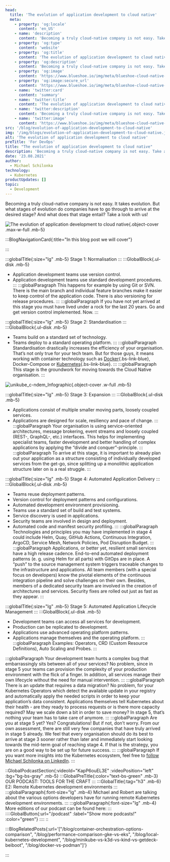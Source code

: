 ```yaml
---
head:
  title: 'The evolution of application development to cloud native'
  meta:
    - property: 'og:locale'
      content: 'en_US'
    - name: 'description'
      content: 'Becoming a truly cloud-native company is not easy. Take a look at the ✅  5 stages ✅  of our Cloud Native Development Evolution Model for DevOps!'
    - property: 'og:type'
      content: 'website'
    - property: 'og:title'
      content: 'The evolution of application development to cloud native'
    - property: 'og:description'
      content: 'Becoming a truly cloud-native company is not easy. Take a look at the ✅  5 stages ✅  of our Cloud Native Development Evolution Model for DevOps!'
    - property: 'og:image'
      content: 'https://www.blueshoe.io/img/meta/blueshoe-cloud-native-devlopment.png'
    - property: 'og:image:secure_url'
      content: 'https://www.blueshoe.io/img/meta/blueshoe-cloud-native-devlopment.png'
    - name: 'twitter:card'
      content: 'summary'
    - name: 'twitter:title'
      content: 'The evolution of application development to cloud native'
    - name: 'twitter:description'
      content: 'Becoming a truly cloud-native company is not easy. Take a look at the ✅  5 stages ✅  of our Cloud Native Development Evolution Model for DevOps!'
    - name: 'twitter:image'
      content: 'https://www.blueshoe.io/img/meta/blueshoe-cloud-native-devlopment.png'
src: '/blog/evolution-of-application-development-to-cloud-native'
img: '/img/blogs/evolution-of-application-development-to-cloud-native.jpg'
alt: 'The evolution of application development to cloud native'
preTitle: 'For DevOps'
title: "The evolution of application development to cloud native"
description: 'Becoming a truly cloud-native company is not easy. Take a look at the ✅  5 stages ✅  of our Cloud Native Development Evolution Model for DevOps!'
date: '23.08.2021'
author:
  - Michael Schilonka
technology:
  - Kubernetes
productUpdates: []
topic:
  - Development
---
```

Becoming a truly cloud-native company is not easy. It takes evolution. But what stages of evolution do companies have to go through to arrive at the desired stage? And what does that stage entail? Take a look with us!
<!--more-->

![The evolution of application development to cloud native](/img/blogs/evolution-of-application-development-to-cloud-native.jpg){.object-cover .max-w-full .mb-5}

:::BlogNavigationCard{:title="In this blog post we will cover"}

:::

:::globalTitle{:size="lg" .mb-5}
Stage 1: Normalisation
:::
:::GlobalBlock{.ul-disk .mb-5}
- Application development teams use version control.
- Application development teams use standard development procedures.
:::
:::globalParagraph
This happens for example by using Git or SVN. There is the main branch and individual feature branches make it easier to keep control of the application code. There is also versioning for release procedures.
:::
:::globalParagraph
  If you have not yet arrived at this stage you must have lived under a rock for the last 20 years. Go and get version control implemented. Now.
:::

:::globalTitle{:size="lg" .mb-5}
Stage 2: Standardisation
:::
:::GlobalBlock{.ul-disk .mb-5}
- Teams build on a standard set of technology.
- Teams deploy to a standard operating platform.
:::
:::globalParagraph
Standardisation drastically increases the efficiency of your organisation. That’s not only true for your tech team. But for those guys, it means working with container technology such as [Docker](/blog/strategies-for-slim-docker-images/){.bs-link-blue}, Docker-Compose or [Kubernetes](/blog/local-kubernetes-development/){.bs-link-blue}.
:::
:::globalParagraph
This stage is the groundwork for moving towards the Cloud Native organisation.
:::

![unikube_c-ndem_Infographic](/img/blogs/unikube_c-ndem_Infographic.jpg){.object-cover .w-full .mb-5}

:::globalTitle{:size="lg" .mb-5}
Stage 3: Expansion
:::
:::GlobalBlock{.ul-disk .mb-5}
- Applications consist of multiple smaller moving parts, loosely coupled services.
- Applications are designed for scale, resiliency and pace of change.
:::
:::globalParagraph
Your organisation is using service-oriented architectures, message brokering, event streams and loosely coupled (REST-, GraphQL-, etc.) interfaces. This helps for implementing specialist teams, faster development and better handling of complex applications by applying the “divide and conquer”-principle.
:::
:::globalParagraph
To arrive at this stage, it is important to already plan out your application as a structure consisting of individually developed services from the get-go, since splitting up a monolithic application structure later on is a real struggle.
:::

:::globalTitle{:size="lg" .mb-5}
Stage 4: Automated Application Delivery
:::
:::GlobalBlock{.ul-disk .mb-5}
- Teams reuse deployment patterns.
- Version control for deployment patterns and configurations.
- Automated development environment provisioning.
- Teams use a standard set of build and test systems.
- Service discovery is used in applications.
- Security teams are involved in design and deployment.
- Automated code and manifest security profiling.
:::
:::globalParagraph
Technologies and principles you may have implemented in stage 4 could include Helm, Quay, GitHub Actions, Continuous Integration, ArgoCD, Service Mesh, Network Policies, Pod Disruption Budget.
:::
:::globalParagraph
Applications, or better yet, resilient small services have a high release cadence. End-to-end automated deployment patterns (e. g. using Helm for all parts) with GitOps are in place. A “push” to the source management system triggers traceable changes to the infrastructure and applications. All team members (with a special focus on developers) know the pivotal elements of the continuous integration pipeline and solve challenges on their own. Besides, members of a dedicated security team are involved in the creation of architectures and services. Security fixes are rolled out just as fast as they appear.
:::

:::globalTitle{:size="lg" .mb-5}
Stage 5: Automated Application Lifecycle Management
:::
:::GlobalBlock{.ul-disk .mb-5}
- Development teams can access all services for development.
- Production can be replicated to development.
- Applications use advanced operating platform patterns.
- Applications manage themselves and the operating platform.
:::
:::globalParagraph
Examples: Operators, CRD (Custom Resource Definitions), Auto Scaling and Probes.
:::

:::globalParagraph
Your development team hunts a complex bug that embarrassingly sits between all of your services? No problem, since in stage 5 your teams can provision the complexity of your production environment with the flick of a finger. In addition, all services manage their own lifecycle without the need for manual intervention.
:::
:::globalParagraph
There is an update that requires a data migration? No problem, for your Kubernetes Operators which detect the available update in your registry and automatically apply the needed scripts in order to keep your application’s data consistent. Applications themselves tell Kubernetes about their health - are they ready to process requests or is there more capacity required? May we scale down a bit in order to save money? In stage 5, that’s nothing your team has to take care of anymore.
:::
:::globalParagraph
Are you at stage 5 yet? Yes? Congratulations! But if not, don’t worry. From our own assessment, there are still very few companies that have truly arrived in stage 5 already. We feel that every organisation should do its best to arrive at stage 3 sooner rather than later and immediately start looking towards the mid-term goal of reaching stage 4. If that is the strategy, you are on a good way to be set up for future success.
:::
:::globalParagraph
If you want more insights into the Kubernetes ecosystem, feel free to <a href="https://www.linkedin.com/in/michael-schilonka/" class="text-bs-blue hover:underline hover:decoration-bs-blue hover:decoration-solid" target="_blank">follow Michael Schilonka on LinkedIn</a>.
:::

::GlobalPodcastSection{:videoId="KapP6ouEL3E" :videoPosition="left" :bg="bg-bs-gray" .mb-5}
:::GlobalPreTitle{:color="text-bs-green" .mb-3}
OUR PODCAST: TOOLS FOR THE CRAFT
:::
:::GlobalTitle{:tag="h3" .mb-6}
E2: Remote Kubernetes development environments
:::
:::globalParagraph{:font-size="lg" .mb-4}
Michael and Robert are talking about the various options developers have for running remote Kubernetes development environments.
:::
:::globalParagraph{:font-size="lg" .mb-4}
More editions of our podcast can be found here:
:::
::::GlobalButton{:url="/podcast" :label="Show more podcasts!" :color="green"}
::::
::


:::BlogRelatedPosts{:url='["/blog/container-orchestration-options-comparison", "/blog/performance-comparison-gke-vs-eks", "/blog/local-kubernetes-development", "/blog/minikube-vs-k3d-vs-kind-vs-getdeck-beiboot", "/blog/docker-vs-podman"]'}

:::
